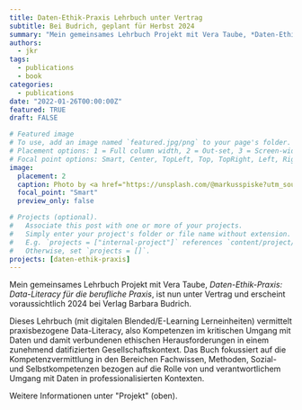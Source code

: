 ```yaml
---
title: Daten-Ethik-Praxis Lehrbuch unter Vertrag
subtitle: Bei Budrich, geplant für Herbst 2024
summary: "Mein gemeinsames Lehrbuch Projekt mit Vera Taube, *Daten-Ethik-Praxis: Data-Literacy für die berufliche Praxis*, unter Vertrag und erscheint voraussichtlich 2024 bei Verlag Barbara Budrich."
authors:
  - jkr
tags:
  - publications
  - book
categories:
  - publications
date: "2022-01-26T00:00:00Z"
featured: TRUE
draft: FALSE

# Featured image
# To use, add an image named `featured.jpg/png` to your page's folder.
# Placement options: 1 = Full column width, 2 = Out-set, 3 = Screen-width
# Focal point options: Smart, Center, TopLeft, Top, TopRight, Left, Right, BottomLeft, Bottom, BottomRight
image:
  placement: 2
  caption: Photo by <a href="https://unsplash.com/@markusspiske?utm_source=unsplash&utm_medium=referral&utm_content=creditCopyText">Markus Spiske</a> on <a href="https://unsplash.com/s/photos/code-screen-digital?utm_source=unsplash&utm_medium=referral&utm_content=creditCopyText">Unsplash</a>
  focal_point: "Smart"
  preview_only: false

# Projects (optional).
#   Associate this post with one or more of your projects.
#   Simply enter your project's folder or file name without extension.
#   E.g. `projects = ["internal-project"]` references `content/project/deep-learning/index.md`.
#   Otherwise, set `projects = []`.
projects: [daten-ethik-praxis]
---
```


Mein gemeinsames Lehrbuch Projekt mit Vera Taube, *Daten-Ethik-Praxis: Data-Literacy für die berufliche Praxis*, ist nun unter Vertrag und erscheint voraussichtlich 2024 bei Verlag Barbara Budrich.

Dieses Lehrbuch (mit digitalen Blended/E-Learning Lerneinheiten) vermittelt praxisbezogene Data-Literacy, also Kompetenzen im kritischen Umgang mit Daten und damit verbundenen ethischen Herausforderungen in einem zunehmend datifizierten Gesellschaftskontext. Das Buch fokussiert auf die Kompetenzvermittlung in den Bereichen Fachwissen, Methoden, Sozial- und Selbstkompetenzen bezogen auf die Rolle von und verantwortlichem Umgang mit Daten in professionalisierten Kontexten. 

Weitere Informationen unter "Projekt" (oben).
